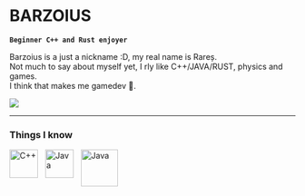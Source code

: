 # BARZOIUS

**`Beginner C++ and Rust enjoyer`**

Barzoius is a just a nickname :D, my real name is Rareș.  
Not much to say about myself yet, I rly like C++/JAVA/RUST, physics and games.  
I think that makes me gamedev :thinking:. 

   <p align="left">
      <a href="https://www.linkedin.com/in/moisel-rares-936258268/">
       <img src="https://img.shields.io/badge/linkedin-%230077B5.svg?&style=for-the-badge&logo=linkedin&logoColor=white" /> </a>
   
---
   ###  Things I know
   
   <img align="left" alt="C++" width="50px" style="padding-right:10px;" src="https://cdn.jsdelivr.net/gh/devicons/devicon/icons/cplusplus/cplusplus-line.svg" />
   <img align="left" alt="Java" width="50px" style="padding-right:10px;" src="https://cdn.jsdelivr.net/gh/devicons/devicon/icons/java/java-original.svg"/>
   <img align="RUST" alt="Java" width="65px" style="padding-right:10px;" src="https://www.rust-lang.org/logos/rust-logo-blk.svg"/>

